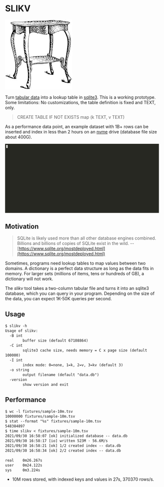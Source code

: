 # SLIKV

![](static/table.jpg)

Turn [tabular data](https://en.wikipedia.org/wiki/Tab-separated_values) into a
lookup table in [sqlite3](https://sqlite.org/). This is a working prototype.
Some limitations: No customizations, the table definition is fixed and TEXT,
only.

> CREATE TABLE IF NOT EXISTS map (k TEXT, v TEXT)

As a performance data point, an example dataset with 1B+ rows can be inserted
and index in less than 2 hours on an
[nvme](https://en.wikipedia.org/wiki/NVM_Express) drive (database file size about 400G).

![](static/439227.gif)

## Motivation

> SQLite is likely used more than all other database engines combined. Billions
> and billions of copies of SQLite exist in the wild. -- [https://www.sqlite.org/mostdeployed.html](https://www.sqlite.org/mostdeployed.html)

Sometimes, programs need lookup tables to map values between two domains. A
dictionary is a perfect data structure as long as the data fits in memory. For
larger sets (millions of items, tens or hundreds of GB), a dictionary will not
work.

The *slikv* tool takes a two-column tabular file and turns it into an sqlite3
database, which you can query in your program. Depending on the size of the
data, you can expect 1K-50K queries per second.

## Usage

```
$ slikv -h
Usage of slikv:
  -B int
        buffer size (default 67108864)
  -C int
        sqlite3 cache size, needs memory = C x page size (default 100000)
  -I int
        index mode: 0=none, 1=k, 2=v, 3=kv (default 3)
  -o string
        output filename (default "data.db")
  -version
        show version and exit
```

## Performance

```
$ wc -l fixtures/sample-10m.tsv
10000000 fixtures/sample-10m.tsv
$ stat --format "%s" fixtures/sample-10m.tsv
548384897
$ time slikv < fixtures/sample-10m.tsv
2021/09/30 16:58:07 [ok] initialized database -- data.db
2021/09/30 16:58:17 [io] written 523M · 56.6M/s
2021/09/30 16:58:21 [ok] 1/2 created index -- data.db
2021/09/30 16:58:34 [ok] 2/2 created index -- data.db

real    0m26.267s
user    0m24.122s
sys     0m3.224s
```

* 10M rows stored, with indexed keys and values in 27s, 370370 rows/s.
